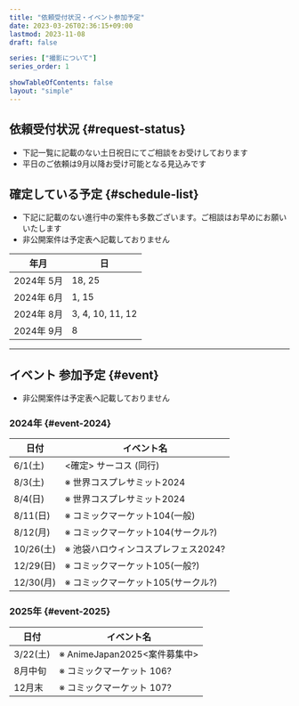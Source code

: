 ```yaml
---
title: "依頼受付状況・イベント参加予定"
date: 2023-03-26T02:36:15+09:00
lastmod: 2023-11-08
draft: false

series: ["撮影について"]
series_order: 1

showTableOfContents: false
layout: "simple"
---
```


## 依頼受付状況 {#request-status}

- 下記一覧に記載のない土日祝日にてご相談をお受けしております
- 平日のご依頼は9月以降お受け可能となる見込みです

## 確定している予定 {#schedule-list}

- 下記に記載のない進行中の案件も多数ございます。ご相談はお早めにお願いいたします
- 非公開案件は予定表へ記載しておりません

| 年月       | 日               |
| ---------- | ---------------- |
| 2024年 5月 | 18, 25           |
| 2024年 6月 | 1, 15            |
| 2024年 8月 | 3, 4, 10, 11, 12 |
| 2024年 9月 | 8                |

---

## イベント 参加予定 {#event}

- 非公開案件は予定表へ記載しておりません

### 2024年 {#event-2024}

| 日付      | イベント名                          |
| --------- | ----------------------------------- |
| 6/1(土)   | <確定> サーコス (同行)              |
| 8/3(土)   | ※ 世界コスプレサミット2024          |
| 8/4(日)   | ※ 世界コスプレサミット2024          |
| 8/11(日)  | ※ コミックマーケット104(一般)       |
| 8/12(月)  | ※ コミックマーケット104(サークル?)  |
| 10/26(土) | ※ 池袋ハロウィンコスプレフェス2024? |
| 12/29(日) | ※ コミックマーケット105(一般?)      |
| 12/30(月) | ※ コミックマーケット105(サークル?)  |

### 2025年 {#event-2025}

| 日付     | イベント名                   |
| -------- | ---------------------------- |
| 3/22(土) | ※ AnimeJapan2025<案件募集中> |
| 8月中旬  | ※ コミックマーケット 106?    |
| 12月末   | ※ コミックマーケット 107?    |